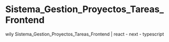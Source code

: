 # Sistema_Gestion_Proyectos_Tareas_Frontend
wily Sistema_Gestion_Proyectos_Tareas_Frontend | react - next - typescript 
